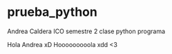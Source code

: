 # prueba_python
Andrea Caldera
ICO  semestre 2
clase python programa


Hola Andrea xD
Hooooooooola xdd <3
